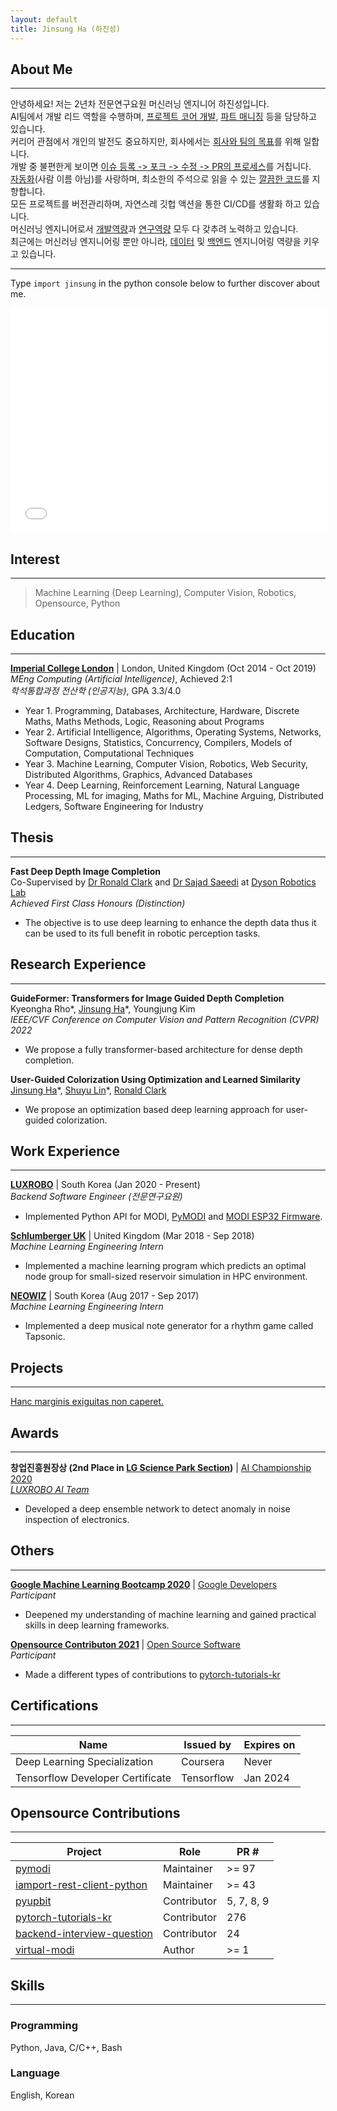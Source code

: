 ```yaml
---
layout: default
title: Jinsung Ha (하진성)
---
```


## About Me
---

<!--
<img class="profile-picture" src="me.jpg">
-->

안녕하세요! 저는 2년차 전문연구요원 머신러닝 엔지니어 하진성입니다.  
AI팀에서 개발 리드 역할을 수행하며, [프로젝트 코어 개발](x), [파트 매니징](x) 등을 담당하고 있습니다.  
커리어 관점에서 개인의 발전도 중요하지만, 회사에서는 [회사와 팀의 목표](https://github.com/luxrobo/modi-firmware-updater)를 위해 일합니다.  
개발 중 불편한게 보이면 [이슈 등록 -> 포크 -> 수정 -> PR의 프로세스](https://github.com/iamport/iamport-rest-client-python)를 거칩니다.  
[자동화](https://github.com/jha929/dotfiles)(사람 이름 아님)를 사랑하며, 최소한의 주석으로 읽을 수 있는 [깔끔한 코드](https://github.com/LUXROBO/virtual-modi/blob/main/virtual_modi/util/topology_util.py)를 지향합니다.   
모든 프로젝트를 버전관리하며, 자연스레 깃헙 액션을 통한 CI/CD를 생활화 하고 있습니다.  
머신러닝 엔지니어로서 [개발역량](https://github.com/luxrobo/pymodi)과 [연구역량](x) 모두 다 갖추려 노력하고 있습니다.  
최근에는 머신러닝 엔지니어링 뿐만 아니라, [데이터](x) 및 [백엔드](x) 엔지니어링 역량을 키우고 있습니다.  

---
Type `import jinsung` in the python console below to further discover about me.
<iframe frameborder="0" width="101%" height="360px" src="brython/index.html"></iframe>

## Interest
---
> Machine Learning (Deep Learning), Computer Vision, Robotics, Opensource, Python

## Education
---
**[Imperial College London](https://www.imperial.ac.uk/computing)** | London, United Kingdom (Oct 2014 - Oct 2019)  
*MEng Computing (Artificial Intelligence)*, Achieved 2:1  
*학석통합과정 전산학 (인공지능)*, GPA 3.3/4.0  
  * Year 1. Programming, Databases, Architecture, Hardware, Discrete Maths, Maths Methods, Logic, Reasoning about Programs
  * Year 2. Artificial Intelligence, Algorithms, Operating Systems, Networks, Software Designs, Statistics, Concurrency, Compilers, Models of Computation, Computational Techniques
  * Year 3. Machine Learning, Computer Vision, Robotics, Web Security, Distributed Algorithms, Graphics, Advanced Databases
  * Year 4. Deep Learning, Reinforcement Learning, Natural Language Processing, ML for imaging, Maths for ML, Machine Arguing, Distributed Ledgers, Software Engineering for Industry

## Thesis
---
**Fast Deep Depth Image Completion**  
Co-Supervised by [Dr Ronald Clark](https://www.ronnieclark.co.uk) and [Dr Sajad Saeedi](https://www.sajad-saeedi.ca) at [Dyson Robotics Lab](https://www.imperial.ac.uk/dyson-robotics-lab)  
*Achieved First Class Honours (Distinction)*
  * The objective is to use deep learning to enhance the depth data thus it can be used to its full benefit in robotic perception tasks.

## Research Experience
---
**GuideFormer: Transformers for Image Guided Depth Completion**  
Kyeongha Rho\*, [Jinsung Ha](https://jha929.github.io)\*, Youngjung Kim  
*IEEE/CVF Conference on Computer Vision and Pattern Recognition (CVPR) 2022*
  * We propose a fully transformer-based architecture for dense depth completion.

**User-Guided Colorization Using Optimization and Learned Similarity**  
[Jinsung Ha](https://jha929.github.io)\*, [Shuyu Lin](https://shuyulin.co.uk)\*, [Ronald Clark](https://www.ronnieclark.co.uk)
  * We propose an optimization based deep learning approach for user-guided colorization.


## Work Experience
---
**[LUXROBO](https://modi.luxrobo.com/eng)** | South Korea (Jan 2020 - Present)  
*Backend Software Engineer (전문연구요원)*
  * Implemented Python API for MODI, [PyMODI](https://github.com/luxrobo/pymodi) and [MODI ESP32 Firmware](https://github.com/LUXROBO/upy-modi-esp32-firmware).

**[Schlumberger UK](https://www.slb.com/about/rd/technology/abtc.aspx)** | United Kingdom (Mar 2018 - Sep 2018)  
*Machine Learning Engineering Intern*
  * Implemented a machine learning program which predicts an optimal node group for small-sized reservoir simulation in HPC environment.

**[NEOWIZ](https://www.neowiz.com/neowiz?t=1)** | South Korea (Aug 2017 - Sep 2017)  
*Machine Learning Engineering Intern*
  * Implemented a deep musical note generator for a rhythm game called Tapsonic.


## Projects
---
[Hanc marginis exiguitas non caperet.](https://kimchimate.notion.site/12716fbd7f154ac4a776ba206b950061)


## Awards
---
**창업진흥원장상 (2nd Place in [LG Science Park Section](https://youtu.be/kNiEJx1Sl7M))** | [AI Championship 2020](http://kstartup-aic.com)  
*[LUXROBO AI Team](https://youtu.be/WvvKBmTsPTY?t=5822)*
  * Developed a deep ensemble network to detect anomaly in noise inspection of electronics.

## Others
---
**[Google Machine Learning Bootcamp 2020](https://developers-kr.googleblog.com/2020/09/mlbootcamp_11.html)** | [Google Developers](https://developers-kr.googleblog.com/)  
*Participant*
  * Deepened my understanding of machine learning and gained practical skills in deep learning frameworks.

**[Opensource Contributon 2021](https://www.oss.kr/contribution_academy)** | [Open Source Software](https://www.oss.kr/)  
*Participant*
  * Made a different types of contributions to [pytorch-tutorials-kr](https://tutorials.pytorch.kr/)

## Certifications
---

Name | Issued by | Expires on |
---- | --------  | ---------- |
Deep Learning Specialization | Coursera | Never
Tensorflow Developer Certificate | Tensorflow | Jan 2024

## Opensource Contributions
---

Project | Role | PR #
------- | ---- | ----
[pymodi](https://github.com/LUXROBO/pymodi) | Maintainer | \>= 97
[iamport-rest-client-python](https://github.com/iamport/iamport-rest-client-python) | Maintainer | \>= 43
[pyupbit](https://github.com/sharebook-kr/pyupbit) | Contributor | 5, 7, 8, 9
[pytorch-tutorials-kr](https://github.com/9bow/PyTorch-tutorials-kr) | Contributor | 276
[backend-interview-question](https://github.com/ksundong/backend-interview-question) | Contributor | 24
[virtual-modi](https://github.com/LUXROBO/virtual-modi) | Author | \>= 1

## Skills
---
### Programming
Python, Java, C/C++, Bash

### Language
English, Korean
